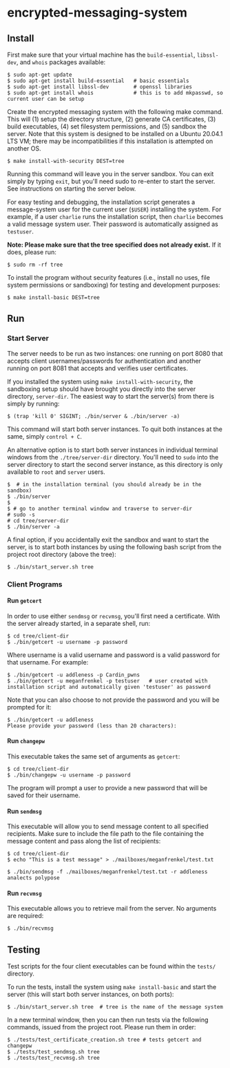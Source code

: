 # encrypted-messaging-system

## Install 

First make sure that your virtual machine has the `build-essential`, `libssl-dev`, and `whois` packages available:
```
$ sudo apt-get update
$ sudo apt-get install build-essential   # basic essentials
$ sudo apt-get install libssl-dev        # openssl libraries
$ sudo apt-get install whois             # this is to add mkpasswd, so current user can be setup
```

Create the encrypted messaging system with the following make command. This will (1) setup the directory structure, (2) generate CA certificates, (3) build executables, (4) set filesystem permissions, and (5) sandbox the server. Note that this system is designed to be installed on a Ubuntu 20.04.1 LTS VM; there may be incompatibilities if this installation is attempted on another OS. 
```
$ make install-with-security DEST=tree
```
Running this command will leave you in the server sandbox. You can exit simply by typing `exit`, but you'll need sudo to re-enter to start the server. See instructions on starting the server below.

For easy testing and debugging, the installation script generates a message-system user for the current user (`$USER`) installing the system. For example, if a user `charlie` runs the installation script, then `charlie` becomes a valid message system user. Their password is automatically assigned as `testuser`.

**Note: Please make sure that the tree specified does not already exist.** If it does, please run:
```
$ sudo rm -rf tree
```

To install the program without security features (i.e., install no uses, file system permissions or sandboxing) for testing and development purposes:
```
$ make install-basic DEST=tree
```

## Run

### Start Server

The server needs to be run as two instances: one running on port 8080 that accepts client usernames/passwords for authentication and another running on port 8081 that accepts and verifies user certificates.

If you installed the system using `make install-with-security`, the sandboxing setup should have brought you directly into the server directory, `server-dir`. The easiest way to start the server(s) from there is simply by running:
```
$ (trap 'kill 0' SIGINT; ./bin/server & ./bin/server -a)
```
This command will start both server instances. To quit both instances at the same, simply `control + C`. 

An alternative option is to start both server instances in individual terminal windows from the `./tree/server-dir` directory. You'll need to `sudo` into the server directory to start the second server instance, as this directory is only available to `root` and `server` users.
```
$  # in the installation terminal (you should already be in the sandbox)
$ ./bin/server 
$ 
$ # go to another terminal window and traverse to server-dir
# sudo -s
# cd tree/server-dir
$ ./bin/server -a  
```

A final option, if you accidentally exit the sandbox and want to start the server, is to start both instances by using the following bash script from the project root directory (above the tree):
```
$ ./bin/start_server.sh tree
```

### Client Programs 

#### Run `getcert`

In order to use either `sendmsg` or `recvmsg`, you'll first need a certificate. With the server already started, in a separate shell, run:
```
$ cd tree/client-dir
$ ./bin/getcert -u username -p password
```

Where username is a valid username and password is a valid password for that username. For example:
```
$ ./bin/getcert -u addleness -p Cardin_pwns
$ ./bin/getcert -u meganfrenkel -p testuser   # user created with installation script and automatically given 'testuser' as password
```
Note that you can also choose to not provide the password and you will be prompted for it:
```
$ ./bin/getcert -u addleness
Please provide your password (less than 20 characters): 
```

#### Run `changepw`

This executable takes the same set of arguments as `getcert`:

```
$ cd tree/client-dir
$ ./bin/changepw -u username -p password 
```
The program will prompt a user to provide a new password that will be saved for their username.

#### Run `sendmsg`

This executable will allow you to send message content to all specified recipients. Make sure to include the file path to the file containing the message content and pass along the list of recipients:
```
$ cd tree/client-dir
$ echo "This is a test message" > ./mailboxes/meganfrenkel/test.txt
```
```
$ ./bin/sendmsg -f ./mailboxes/meganfrenkel/test.txt -r addleness analects polypose
```

#### Run `recvmsg`

This executable allows you to retrieve mail from the server. No arguments are required:
```
$ ./bin/recvmsg
```

## Testing

Test scripts for the four client executables can be found within the `tests/` directory.

To run the tests, install the system using `make install-basic` and start the server (this will start both server instances, on both ports):
```
$ ./bin/start_server.sh tree  # tree is the name of the message system
```

In a new terminal window, then you can then run tests via the following commands, issued from the project root. Please run them in order:
```
$ ./tests/test_certificate_creation.sh tree # tests getcert and changepw 
$ ./tests/test_sendmsg.sh tree
$ ./tests/test_recvmsg.sh tree	
```

